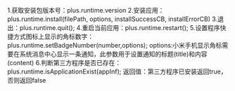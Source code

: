 1.获取安装包版本号：plus.runtime.version
2.安装应用：plus.runtime.install(filePath, options, installSuccessCB, installErrorCB)
3.退出：plus.runtime.quit();
4.重启当前应用：plus.runtime.restart();
5.设置程序快捷方式图标上显示的角标数字：plus.runtime.setBadgeNumber(number,options);
	options:小米手机显示角标需要在系统消息中心显示一条通知，此参数用于设置通知的标题(title)和内容(content)
6.判断第三方程序是否已存在：plus.runtime.isApplicationExist(appInf);
	返回值：第三方程序已安装返回true，否则返回false

